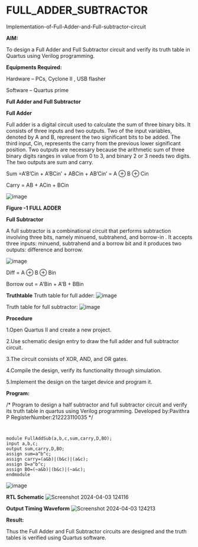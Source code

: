# FULL_ADDER_SUBTRACTOR

Implementation-of-Full-Adder-and-Full-subtractor-circuit

**AIM:**

To design a Full Adder and Full Subtractor circuit and verify its truth table in Quartus using Verilog programming.

**Equipments Required:**

Hardware – PCs, Cyclone II , USB flasher

Software – Quartus prime

**Full Adder and Full Subtractor**

**Full Adder**

Full adder is a digital circuit used to calculate the sum of three binary bits. It consists of three inputs and two outputs. Two of the input variables, denoted by A and B, represent the two significant bits to be added. The third input, Cin, represents the carry from the previous lower significant position. Two outputs are necessary because the arithmetic sum of three binary digits ranges in value from 0 to 3, and binary 2 or 3 needs two digits. The two outputs are sum and carry.

Sum =A’B’Cin + A’BCin’ + ABCin + AB’Cin’ = A ⊕ B ⊕ Cin 

Carry = AB + ACin + BCin

![image](https://github.com/naavaneetha/FULL_ADDER_SUBTRACTOR/assets/154305477/0f30ba51-5ffb-4198-845f-18e054f675e7)

**Figure -1 FULL ADDER**

**Full Subtractor**

A full subtractor is a combinational circuit that performs subtraction involving three bits, namely minuend, subtrahend, and borrow-in . It accepts three inputs: minuend, subtrahend and a borrow bit and it produces two outputs: difference and borrow.

![image](https://github.com/naavaneetha/FULL_ADDER_SUBTRACTOR/assets/154305477/02b24f51-ab51-4304-9ad6-7b81ffc1ead5)

Diff = A ⊕ B ⊕ Bin 

Borrow out = A'Bin + A'B + BBin

**Truthtable**
Truth table for full adder:
![image](https://github.com/23007232/FULL_ADDER_SUBTRACTOR/assets/139115574/52399a2d-0066-4d1d-b4db-844a997d58aa)

Truth table for full subtractor:
![image](https://github.com/23007232/FULL_ADDER_SUBTRACTOR/assets/139115574/d5dfc6a5-7775-49d8-9448-ae99cd6dcdc5)

**Procedure**

1.Open Quartus II and create a new project.

2.Use schematic design entry to draw the full adder and full subtractor circuit.

3.The circuit consists of XOR, AND, and OR gates.

4.Compile the design, verify its functionality through simulation.

5.Implement the design on the target device and program it.

**Program:**

/* Program to design a half subtractor and full subtractor circuit and verify its truth table in quartus using Verilog programming.
Developed by:Pavithra P
RegisterNumber:212223110035
*/
```


module FullAddSub(a,b,c,sum,carry,D,BO);
input a,b,c;
output sum,carry,D,BO;
assign sum=a^b^c;
assign carry=(a&b)|(b&c)|(a&c);
assign D=a^b^c;
assign BO=(~a&b)|(b&c)|(~a&c);
endmodule
```
![image](https://github.com/23007232/FULL_ADDER_SUBTRACTOR/assets/139115574/4198b093-a13c-4db3-8086-f87a12a6fd14)


**RTL Schematic**
![Screenshot 2024-04-03 124116](https://github.com/23007232/FULL_ADDER_SUBTRACTOR/assets/139115574/698d6370-7a92-470a-9b25-44d2c5b2f5cb)

**Output Timing Waveform**
![Screenshot 2024-04-03 124213](https://github.com/23007232/FULL_ADDER_SUBTRACTOR/assets/139115574/66f89177-9298-418c-9832-5ba049d4f557)

**Result:**

Thus the Full Adder and Full Subtractor circuits are designed and the truth tables is verified using Quartus software.




